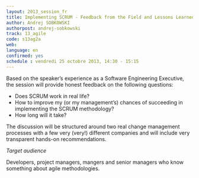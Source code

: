 ```yaml
---
layout: 2013_session_fr
title: Implementing SCRUM - Feedback from the Field and Lessons Learned
author: Andrej SOBKOWSKI
authorpost: andrej-sobkowski
track: 13_agile
code: s13ag2a
web: 
language: en
confirmed: yes
schedule : vendredi 25 octobre 2013, 14:30 - 15:15
---
```


Based on the speaker’s experience as a Software Engineering Executive, the session will provide honest feedback on the following questions:

* Does SCRUM work in real life?
* How to improve my (or my management’s) chances of succeeding in implementing the SCRUM methodology?
* How long will it take?

The discussion will be structured around two real change management processes with a few very (very!) different companies and will include very transparent hands-on recommendations.

*Target audience*

Developers, project managers, mangers and senior managers who know something about agile methodologies.
